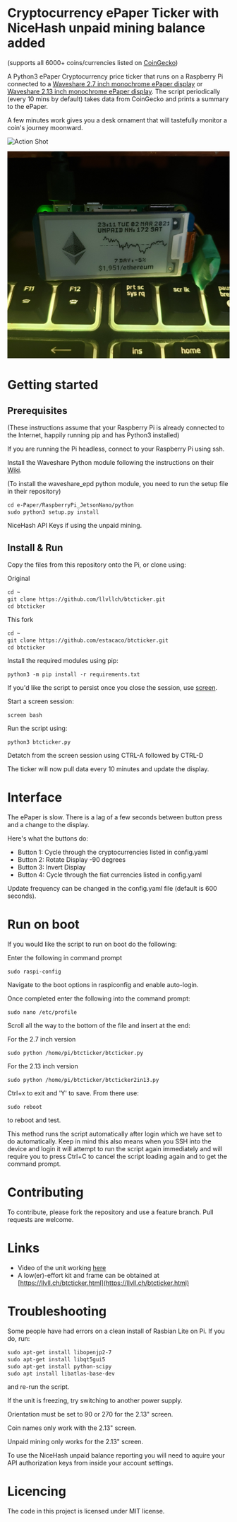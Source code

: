 # Cryptocurrency ePaper Ticker with NiceHash unpaid mining balance added
(supports all 6000+ coins/currencies listed on [CoinGecko](https://api.coingecko.com/api/v3/coins/list))

A Python3 ePaper Cryptocurrency price ticker that runs on a Raspberry Pi connected to a [Waveshare 2.7 inch monochrome ePaper display](https://www.waveshare.com/wiki/2.7inch_e-Paper_HAT) or [Waveshare 2.13 inch monochrome ePaper display](https://www.waveshare.com/wiki/2.13inch_e-Paper_HAT).
The script periodically (every 10 mins by default) takes data from CoinGecko and prints a summary to the ePaper.

A few minutes work gives you a desk ornament that will tastefully monitor a coin's journey moonward.

![Action Shot](/images/actionshot/BasicLunar.jpg)

![Action Shot](/images/actionshot/Ws2in13.jpg)

# Getting started

## Prerequisites

(These instructions assume that your Raspberry Pi is already connected to the Internet, happily running pip and has Python3 installed)

If you are running the Pi headless, connect to your Raspberry Pi using ssh.

Install the Waveshare Python module following the instructions on their [Wiki](https://www.waveshare.com/wiki/2.7inch_e-Paper_HAT).

(To install the waveshare_epd python module, you need to run the setup file in their repository)

```
cd e-Paper/RaspberryPi_JetsonNano/python
sudo python3 setup.py install
```

NiceHash API Keys if using the unpaid mining.
## Install & Run

Copy the files from this repository onto the Pi, or clone using:

Original

```
cd ~
git clone https://github.com/llvllch/btcticker.git
cd btcticker
```

This fork

```
cd ~
git clone https://github.com/estacaco/btcticker.git
cd btcticker
```

Install the required modules using pip:

```
python3 -m pip install -r requirements.txt
```

If you'd like the script to persist once you close the session, use [screen](https://linuxize.com/post/how-to-use-linux-screen/).

Start a screen session:

```
screen bash
```

Run the script using:

```
python3 btcticker.py
```

Detatch from the screen session using CTRL-A followed by CTRL-D

The ticker will now pull data every 10 minutes and update the display. 

# Interface

The ePaper is slow. There is a lag of a few seconds between button press and a change to the display. 

Here's what the buttons do:
- Button 1: Cycle through the cryptocurrencies listed in config.yaml
- Button 2: Rotate Display -90 degrees
- Button 3: Invert Display
- Button 4: Cycle through the fiat currencies listed in config.yaml

Update frequency can be changed in the config.yaml file (default is 600 seconds).

# Run on boot

If you would like the script to run on boot do the following:

Enter the following in command prompt

```
sudo raspi-config
```

Navigate to the boot options in raspiconfig and enable auto-login.

Once completed enter the following into the command prompt:

```
sudo nano /etc/profile
```

Scroll all the way to the bottom of the file and insert at the end:

For the 2.7 inch version

```
sudo python /home/pi/btcticker/btcticker.py
```

For the 2.13 inch version

```
sudo python /home/pi/btcticker/btcticker2in13.py
```

Ctrl+x to exit and 'Y' to save.
From there use:
```
sudo reboot
```

to reboot and test.

This method runs the script automatically after login which we have set to do automatically. Keep in mind this also means when you SSH into the device and login it will attempt to run the script again immediately and will require you to press Ctrl+C to cancel the script loading again and to get the command prompt.

# Contributing

To contribute, please fork the repository and use a feature branch. Pull requests are welcome.

# Links

- Video of the unit working [here](https://youtu.be/TN8lMPppR1c)
- A low(er)-effort kit and frame can be obtained at [https://llvll.ch/btcticker.html](https://llvll.ch/btcticker.html)

# Troubleshooting

Some people have had errors on a clean install of Rasbian Lite on Pi. If you do, run:

```
sudo apt-get install libopenjp2-7
sudo apt-get install libqt5gui5
sudo apt-get install python-scipy
sudo apt install libatlas-base-dev
```

and re-run the script.

If the unit is freezing, try switching to another power supply. 

Orientation must be set to 90 or 270 for the 2.13" screen.

Coin names only work with the 2.13" screen.

Unpaid mining only works for the 2.13" screen.

To use the NiceHash unpaid balance reporting you will need to aquire your API authorization keys from inside your account settings.

# Licencing

The code in this project is licensed under MIT license.
